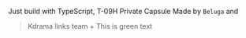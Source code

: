 Just build with TypeScript, T-09H Private Capsule 
Made by `Beluga` and 
> Kdrama links team + This is green text

